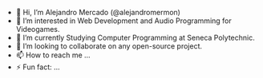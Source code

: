 - 👋 Hi, I’m Alejandro Mercado (@alejandromermon)
- 👀 I’m interested in Web Development and Audio Programming for Videogames.
- 🌱 I’m currently Studying Computer Programming at Seneca Polytechnic.
- 💞️ I’m looking to collaborate on any open-source project.
- 📫 How to reach me ...
- ⚡ Fun fact: ...
